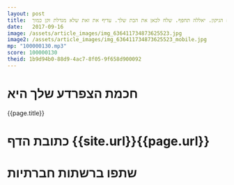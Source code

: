 ```yaml
---
layout: post
title:  מהנדס וזקן. מה תעשה כשיסתיים הגיקון. יאללה תחפף. שלח לכאן את הבת שלך. עדיף את זאת שלא מגדלת זקן כמוך.
date:   2017-09-16
image: /assets/article_images/img_636411734873625523.jpg
image2: /assets/article_images/img_636411734873625523_mobile.jpg
mp: "100000130.mp3"
score: 100000130
theid: 1b9d94b0-88d9-4ac7-8f05-9f658d900092
---
```

# חכמת הצפרדע שלך היא
{{page.title}}

# כתובת הדף {{site.url}}{{page.url}}
# שתפו ברשתות חברתיות